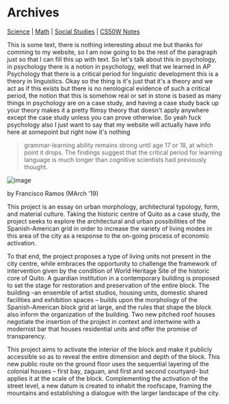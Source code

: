 # Archives

 [Science](./file.md) | [Math](./file2.md) | [Social Studies](./file3.md) | [CS50W Notes](./templates/flask-notes.md)


This is some text, there is nothing interesting about me but thanks for comming to my website, so I am now going to bs the rest
of the paragraph just so that I can fill this up with text. So let's talk about this in psychology, in psychology there is a notion in psychology, well that we learned in AP Psychology that there is a critical period for linguistic development this is a theory in linguistics. Okay so the thing is it's just that it's a theory and we act as if this exists but there is no nerological evidence of such a critical period, the notion that this is somehow real or set in stone is based as many things in psychology are on a case study, and having a case study back up your theory makes it a pretty flimsy theory that doesn't apply anywhere except the case study unless you can prove otherwise. So yeah fuck psychology also I just want to say that my website will actually have info here at somepoint but right now it's nothing


>grammar-learning ability remains strong until age 17 or 18, at which point it drops. The findings suggest that the critical
>period for learning language is much longer than cognitive scientists had previously thought.


![image](https://l87r32c95dp1hz05tig4px11-wpengine.netdna-ssl.com/wp-content/uploads/2018/10/In-Between-Pitched-Roof-and-Modernist-Slab-6.jpg)


by Francisco Ramos (MArch '19)

This project is an essay on urban morphology, architectural typology, form, and material culture. Taking the historic centre of Quito as a case study, the project seeks to explore the architectural and urban possibilities of the Spanish-American grid in order to increase the variety of living modes in this area of the city as a response to the on-going process of economic activation.

To that end, the project proposes a type of living units not present in the city centre, while embraces the opportunity to challenge the framework of intervention given by the condition of World Heritage Site of the historic core of Quito. A guardian institution in a contemporary building is proposed to set the stage for restoration and preservation of the entire block. The building –an ensemble of artist studios, housing units, domestic shared facilities and exhibition spaces – builds upon the morphology of the Spanish-American block grid at large, and the rules that shape the block also inform the organization of the building. Two new pitched roof houses negotiate the insertion of the project in context and intertwine with a modernist bar that houses residential units and offer the promise of transparency.

This project aims to activate the interior of the block and make it publicly accessible so as to reveal the entire dimension and depth of the block. This new public route on the ground floor uses the sequential layering of the colonial houses – first bay, zaguan, and first and second courtyard- but applies it at the scale of the block. Complementing the activation of the street level, a new datum is created to inhabit the roofscape, framing the mountains and establishing a dialogue with the larger landscape of the city.

